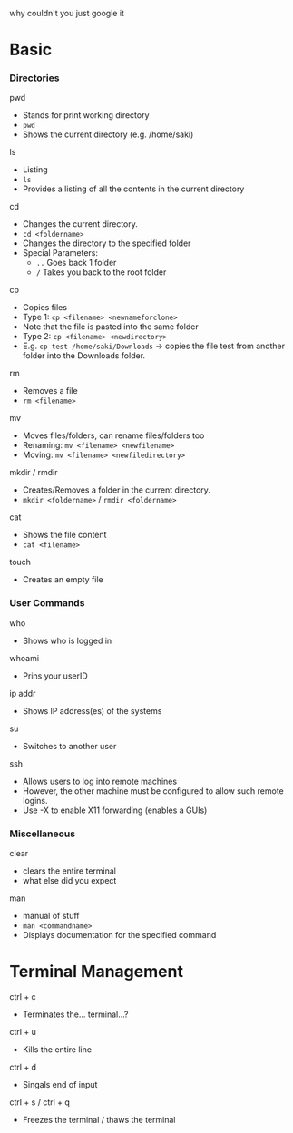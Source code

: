 why couldn't you just google it

# Basic

### Directories
pwd
- Stands for print working directory
- `pwd`
- Shows the current directory (e.g. /home/saki)

ls
- Listing
- `ls`
- Provides a listing of all the contents in the current directory

cd
- Changes the current directory.
- `cd <foldername>`
- Changes the directory to the specified folder
- Special Parameters:
	- `..` Goes back 1 folder
	- `/` Takes you back to the root folder

cp
- Copies files
- Type 1: `cp <filename> <newnameforclone>`
- Note that the file is pasted into the same folder
- Type 2: `cp <filename> <newdirectory>`
- E.g. `cp test /home/saki/Downloads` -> copies the file test from another folder into the Downloads folder.

rm
- Removes a file
- `rm <filename>`

mv
- Moves files/folders, can rename files/folders too
- Renaming: `mv <filename> <newfilename>`
- Moving: `mv <filename> <newfiledirectory>`

mkdir / rmdir
- Creates/Removes a folder in the current directory.
- `mkdir <foldername>` / `rmdir <foldername>`

cat
- Shows the file content
- `cat <filename>`

touch
- Creates an empty file

### User Commands

who
- Shows who is logged in

whoami
- Prins your userID

ip addr
- Shows IP address(es) of the systems

su
- Switches to another user

ssh
- Allows users to log into remote machines
- However, the other machine must be configured to allow such remote logins.
- Use -X to enable X11 forwarding (enables a GUIs)

### Miscellaneous
clear
- clears the entire terminal
- what else did you expect

man
- manual of stuff
- `man <commandname>`
- Displays documentation for the specified command

# Terminal Management

ctrl + c
- Terminates the... terminal...?

ctrl + u
- Kills the entire line

ctrl + d
- Singals end of input

ctrl + s / ctrl + q
- Freezes the terminal / thaws the terminal